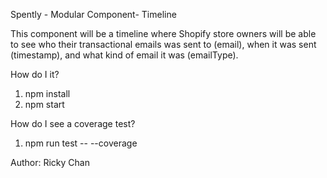 Spently - Modular Component- Timeline

This component will be a timeline where Shopify store owners will be able to see who their transactional emails was sent to (email), when it was sent (timestamp), and what kind of email it was (emailType).

How do I it?

1) npm install
2) npm start

How do I see a coverage test?

1) npm run test -- --coverage

Author: Ricky Chan
